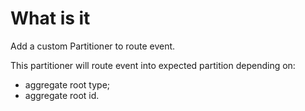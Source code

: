 # What is it

Add a custom Partitioner to route event.

This partitioner will route event into expected partition depending on:
- aggregate root type;
- aggregate root id.
